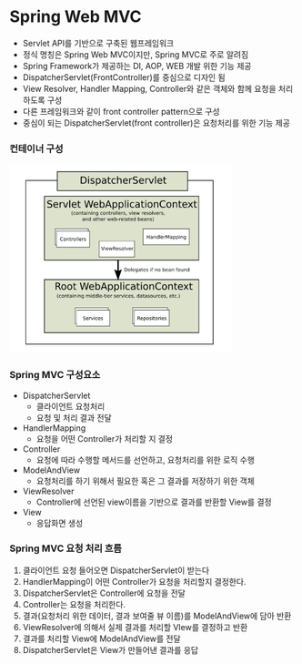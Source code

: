 # Spring Web MVC

* Servlet API를 기반으로 구축된 웹프레임워크
* 정식 명칭은 Spring Web MVC이지만, Spring MVC로 주로 알려짐
* Spring Framework가 제공하는 DI, AOP, WEB 개발 위한 기능 제공
* DispatcherServlet(FrontController)를 중심으로 디자인 됨
* View Resolver, Handler Mapping, Controller와 같은 객체와 함께 요청을 처리하도록 구성
* 다른 프레임워크와 같이 front controller pattern으로 구성
* 중심이 되는 DispatcherServlet(front controller)은 요청처리를 위한 기능 제공



### 컨테이너 구성

![image-20220623221945255](Spring%20Web%20MVC/image-20220623221945255.png)



### Spring MVC 구성요소

* DispatcherServlet
  * 클라이언트 요청처리
  * 요청 및 처리 결과 전달
* HandlerMapping
  * 요청을 어떤 Controller가 처리할 지 결정
* Controller
  * 요청에 따라 수행할 메서드를 선언하고, 요청처리를 위한 로직 수행
* ModelAndView
  * 요청처리를 하기 위해서 필요한 혹은 그 결과를 저장하기 위한 객체
* ViewResolver
  * Controller에 선언된 view이름을 기반으로 결과를 반환할 View를 결정
* View
  * 응답화면 생성



### Spring MVC 요청 처리 흐름

1. 클라이언트 요청 들어오면 DispatcherServlet이 받는다
2. HandlerMapping이 어떤 Controller가 요청을 처리할지 결정한다.
3. DispatcherServlet은 Controller에 요청을 전달
4. Controller는 요청을 처리한다.
5. 결과(요청처리 위한 데이터, 결과 보여줄 뷰 이름)를 ModelAndView에 담아 반환
6. ViewResolver에 의해서 실제 결과를 처리할 VIew를 결정하고 반환
7. 결과를 처리할 View에 ModelAndView를 전달
8. DispatcherServlet은 View가 만들어낸 결과를 응답